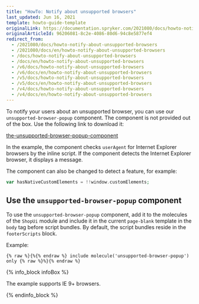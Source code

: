 ```yaml
---
title: "HowTo: Notify about unsupported browsers"
last_updated: Jun 16, 2021
template: howto-guide-template
originalLink: https://documentation.spryker.com/2021080/docs/howto-notify-about-unsupported-browsers
originalArticleId: 96206081-8c2e-4086-80d6-94c8e5877ef4
redirect_from:
  - /2021080/docs/howto-notify-about-unsupported-browsers
  - /2021080/docs/en/howto-notify-about-unsupported-browsers
  - /docs/howto-notify-about-unsupported-browsers
  - /docs/en/howto-notify-about-unsupported-browsers
  - /v6/docs/howto-notify-about-unsupported-browsers
  - /v6/docs/en/howto-notify-about-unsupported-browsers
  - /v5/docs/howto-notify-about-unsupported-browsers
  - /v5/docs/en/howto-notify-about-unsupported-browsers
  - /v4/docs/howto-notify-about-unsupported-browsers
  - /v4/docs/en/howto-notify-about-unsupported-browsers
---
```


To notify your users about an unsupported browser, you can use our `unsupported-browser-popup` component. The component is not provided out of the box. Use the following link to download it:

[the-unsupported-browser-popup-component](https://spryker.s3.eu-central-1.amazonaws.com/docs/scos/dev/tutorials-and-howtos/howtos/howto-notify-about-unsupported-browsers.md/unsupported-browser-popup.zip)

In the example, the component checks `userAgent` for Internet Explorer browsers by the inline script. If the component detects the Internet Explorer browser, it displays a message.

The component can also be changed to detect a feature, for example:

```php
var hasNativeCustomElements = !!window.customElements;
```

## Use the `unsupported-browser-popup` component

To use the `unsupported-browser-popup` component, add it to the molecules of the `ShopUi` module and include it in the current `page-blank` template in the `body` tag before script bundles. By default, the script bundles reside in the `footerScripts` block.

Example:

```twig
{% raw %}{%{% endraw %} include molecule('unsupported-browser-popup') only {% raw %}%}{% endraw %}
```

{% info_block infoBox %}

The example supports IE 9+ browsers.

{% endinfo_block %}
